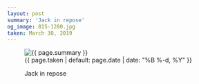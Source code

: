 ```yaml
---
layout: post
summary: 'Jack in repose'
og_image: 815-1280.jpg
taken: March 30, 2019
---
```


<figure class="post" data-src="{{ site.assets_url }}/{{ page.og_image }}">
<img alt="{{ page.summary }}" sizes="(min-width: 700px) 50vw, calc(100vw - 2rem)" src="{{ site.assets_url }}/815-640.jpg" srcset="{{ site.assets_url }}/815-320.jpg 320w, {{ site.assets_url }}/815-640.jpg 640w, {{ site.assets_url }}/815-960.jpg 960w, {{ site.assets_url }}/815-1280.jpg 1280w"/>
<figcaption>
<time>{{ page.taken | default: page.date | date: "%B %-d, %Y" }}</time>
<p>Jack in repose</p>
</figcaption>
</figure>

